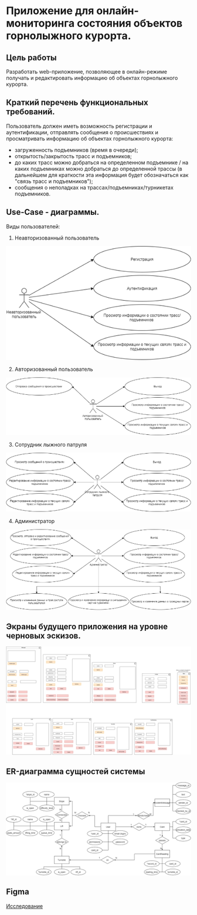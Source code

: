 
# Приложение для онлайн-мониторинга состояния объектов горнолыжного курорта.

## Цель работы

Разработать web-приложение, позволяющее в онлайн-режиме получать и редактировать информацию об объектах горнолыжного курорта.

## Краткий перечень функциональных требований.
Пользователь должен иметь возможность регистрации и аутентификации, отправлять сообщения о происшествиях и просматривать информацию об объектах горнолыжного курорта:

- загруженность подъемников (время в очереди);
- открытость/закрытость трасс и подъемников;
- до каких трасс можно добраться на определенном подъемнике / на каких подъемниках можно добраться до определенной трассы (в дальнейшем для краткости эта информация будет обозначаться как "связь трасс и подъемников");
- сообщения о неполадках на трассах/подъемниках/турникетах подъемников.

## Use-Case - диаграммы.

Виды пользователей:
1. Неавторизованный пользователь

![](docs/imgs/use_case/use-case1.png)

2. Авторизованный пользователь

![](docs/imgs/use_case/use-case2.png)

3. Сотрудник лыжного патруля

![](docs/imgs/use_case/use-case3.png)

4. Администратор

![](docs/imgs/use_case/use-case4.png)

## Экраны будущего приложения на уровне черновых эскизов.

![](docs/imgs/uml/ui_for_web.png)


## ER-диаграмма сущностей системы

![](docs/imgs/er/er.png)


## Figma 

[Исследование](https://www.figma.com/file/bw5WSTiraT4L7ij0rP0mFV/fig1?node-id=0%3A1)









